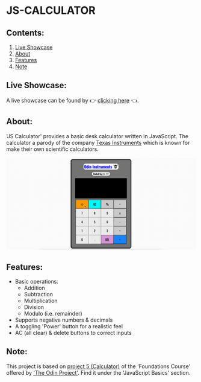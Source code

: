 # JS-CALCULATOR

## Contents:
1. [Live Showcase](#live-showcase)
2. [About](#about)
3. [Features](#features)
4. [Note](#note)

## Live Showcase:
A live showcase can be found by 👉 [clicking here](https://jtd-117.github.io/js-calculator/) 👈.

## About:
'JS Calculator' provides a basic desk calculator written in JavaScript. The calculator a parody of the company [Texas Instruments](https://www.ti.com/) which is known for make their own scientific calculators.

![](images/demo.gif)

## Features:
- Basic operations:
    - Addition
    - Subtraction
    - Multiplication
    - Division
    - Modulo (i.e. remainder)
- Supports negative numbers & decimals
- A toggling 'Power' button for a realistic feel
- AC (all clear) & delete buttons to correct inputs

## Note:
This project is based on [project 5 (Calculator)](https://www.theodinproject.com/lessons/foundations-calculator) of the 'Foundations Course' offered by ['The Odin Project'](https://www.theodinproject.com/dashboard). Find it under the 'JavaScript Basics' section.
